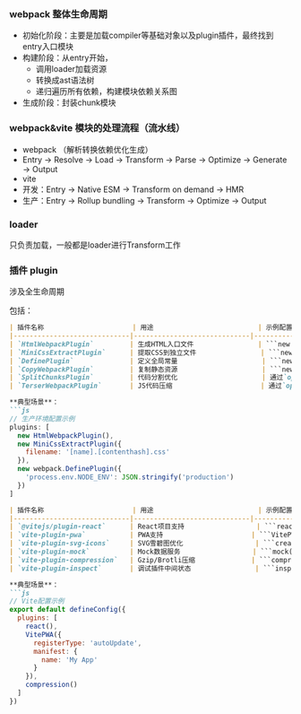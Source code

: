 
### webpack 整体生命周期

- 初始化阶段：主要是加载compiler等基础对象以及plugin插件，最终找到entry入口模块
- 构建阶段：从entry开始，
  - 调用loader加载资源
  - 转换成ast语法树
  - 递归遍历所有依赖，构建模块依赖关系图
- 生成阶段：封装chunk模块

### webpack&vite 模块的处理流程（流水线）
- webpack （解析转换依赖优化生成）
 - Entry → Resolve → Load → Transform → Parse → Optimize → Generate → Output
- vite 
 - 开发：Entry → Native ESM → Transform on demand → HMR
 - 生产：Entry → Rollup bundling → Transform → Optimize → Output

### loader
只负责加载，一般都是loader进行Transform工作

### 插件 plugin
涉及全生命周期

包括：
```md
| 插件名称                      | 用途                          | 示例配置                          |
|-----------------------------|-----------------------------|---------------------------------|
| `HtmlWebpackPlugin`         | 生成HTML入口文件                | ```new HtmlWebpackPlugin({ template: './src/index.html' })``` |
| `MiniCssExtractPlugin`      | 提取CSS到独立文件                | ```new MiniCssExtractPlugin()``` |
| `DefinePlugin`              | 定义全局常量                     | ```new webpack.DefinePlugin({ PRODUCTION: JSON.stringify(true) })``` |
| `CopyWebpackPlugin`         | 复制静态资源                     | ```new CopyWebpackPlugin({ patterns: [{ from: 'public' }] })``` |
| `SplitChunksPlugin`         | 代码分割优化                     | 通过`optimization.splitChunks`配置 |
| `TerserWebpackPlugin`       | JS代码压缩                      | 通过`optimization.minimizer`配置 |

**典型场景**：
```js
// 生产环境配置示例
plugins: [
  new HtmlWebpackPlugin(),
  new MiniCssExtractPlugin({
    filename: '[name].[contenthash].css'
  }),
  new webpack.DefinePlugin({
    'process.env.NODE_ENV': JSON.stringify('production')
  })
]
```

```md
| 插件名称                      | 用途                          | 示例配置                          |
|-----------------------------|-----------------------------|---------------------------------|
| `@vitejs/plugin-react`      | React项目支持                  | ```react()```                   |
| `vite-plugin-pwa`           | PWA支持                      | ```VitePWA()```                 |
| `vite-plugin-svg-icons`     | SVG雪碧图优化                  | ```createSvgIconsPlugin({ iconDirs: [path.resolve(process.cwd(), 'src/icons')] })``` |
| `vite-plugin-mock`          | Mock数据服务                  | ```mock({ mockPath: 'mock' })``` |
| `vite-plugin-compression`   | Gzip/Brotli压缩              | ```compression({ algorithm: 'gzip' })``` |
| `vite-plugin-inspect`       | 调试插件中间状态                | ```inspect()```                 

**典型场景**：
```js
// Vite配置示例
export default defineConfig({
  plugins: [
    react(),
    VitePWA({
      registerType: 'autoUpdate',
      manifest: {
        name: 'My App'
      }
    }),
    compression()
  ]
})
```
